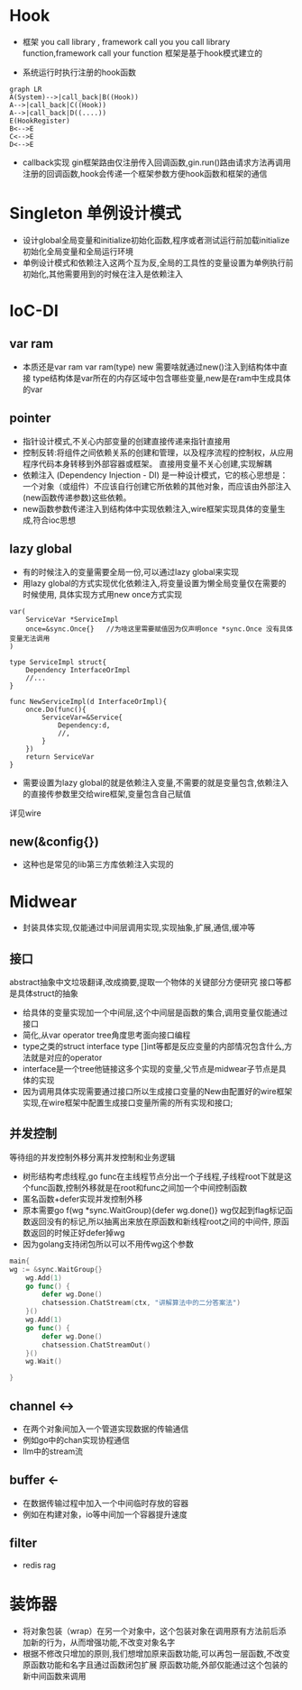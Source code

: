# Hook
- 框架
you call library , framework call you
you call library function,framework call your function
框架是基于hook模式建立的

- 系统运行时执行注册的hook函数
```mermaid
graph LR
A(System)-->|call_back|B((Hook))
A-->|call_back|C((Hook))
A-->|call_back|D((....))
E(HookRegister)
B<-->E
C<-->E
D<-->E

```

- callback实现
gin框架路由仅注册传入回调函数,gin.run()路由请求方法再调用注册的回调函数,hook会传递一个框架参数方便hook函数和框架的通信

# Singleton 单例设计模式
- 设计global全局变量和initialize初始化函数,程序或者测试运行前加载initialize初始化全局变量和全局运行环境
- 单例设计模式和依赖注入这两个互为反,全局的工具性的变量设置为单例执行前初始化,其他需要用到的时候在注入是依赖注入



# IoC-DI
## var ram
- 本质还是var ram 
var ram(type) new 需要啥就通过new()注入到结构体中直接
type结构体是var所在的内存区域中包含哪些变量,new是在ram中生成具体的var

## pointer
- 指针设计模式,不关心内部变量的创建直接传递来指针直接用
- 控制反转:将组件之间依赖关系的创建和管理，以及程序流程的控制权，从应用程序代码本身转移到外部容器或框架。
直接用变量不关心创建,实现解耦
- 依赖注入 (Dependency Injection - DI) 是一种设计模式，它的核心思想是：一个对象（或组件）不应该自行创建它所依赖的其他对象，而应该由外部注入(new函数传递参数)这些依赖。
- new函数参数传递注入到结构体中实现依赖注入,wire框架实现具体的变量生成,符合ioc思想

## lazy global
- 有的时候注入的变量需要全局一份,可以通过lazy global来实现
- 用lazy global的方式实现优化依赖注入,将变量设置为懒全局变量仅在需要的时候使用,
具体实现方式用new once方式实现

```golang
var(
    ServiceVar *ServiceImpl
    once=&sync.Once{}   //为啥这里需要赋值因为仅声明once *sync.Once 没有具体变量无法调用
)

type ServiceImpl struct{
    Dependency InterfaceOrImpl
    //...
}

func NewServiceImpl(d InterfaceOrImpl){
    once.Do(func(){
        ServiceVar=&Service{
            Dependency:d,
            //,
        }
    })
    return ServiceVar
}

```
- 需要设置为lazy global的就是依赖注入变量,不需要的就是变量包含,依赖注入的直接传参数里交给wire框架,变量包含自己赋值

详见wire
## new(&config{})
- 这种也是常见的lib第三方库依赖注入实现的


# Midwear
- 封装具体实现,仅能通过中间层调用实现,实现抽象,扩展,通信,缓冲等

## 接口
abstract抽象中文垃圾翻译,改成摘要,提取一个物体的关键部分方便研究
接口等都是具体struct的抽象
- 给具体的变量实现加一个中间层,这个中间层是函数的集合,调用变量仅能通过接口 
- 简化,从var operator tree角度思考面向接口编程
- type之类的struct interface type []int等都是反应变量的内部情况包含什么,方法就是对应的operator
- interface是一个tree他链接这多个实现的变量,父节点是midwear子节点是具体的实现
- 因为调用具体实现需要通过接口所以生成接口变量的New由配置好的wire框架实现,在wire框架中配置生成接口变量所需的所有实现和接口;

## 并发控制
等待组的并发控制外移分离并发控制和业务逻辑
- 树形结构考虑线程,go func在主线程节点分出一个子线程,子线程root下就是这个func函数,控制外移就是在root和func之间加一个中间控制函数
- 匿名函数+defer实现并发控制外移
- 原本需要go f(wg *sync.WaitGroup){defer wg.done()}
wg仅起到flag标记函数返回没有的标记,所以抽离出来放在原函数和新线程root之间的中间件,
原函数返回的时候正好defer掉wg
- 因为golang支持闭包所以可以不用传wg这个参数
```go
main{
wg := &sync.WaitGroup{}
	wg.Add(1)
	go func() {
		defer wg.Done()
		chatsession.ChatStream(ctx, "讲解算法中的二分答案法")
	}()
	wg.Add(1)
	go func() {
		defer wg.Done()
		chatsession.ChatStreamOut()
	}()
	wg.Wait()

}
```

## channel <->
- 在两个对象间加入一个管道实现数据的传输通信
- 例如go中的chan实现协程通信
- llm中的stream流

## buffer <-
- 在数据传输过程中加入一个中间临时存放的容器
- 例如在构建对象，io等中间加一个容器提升速度

## filter
- redis rag


# 装饰器
- 将对象包装（wrap）在另一个对象中，这个包装对象在调用原有方法前后添加新的行为，从而增强功能,不改变对象名字
- 根据不修改只增加的原则,我们想增加原来函数功能,可以再包一层函数,不改变原函数功能和名字且通过函数闭包扩展
原函数功能,外部仅能通过这个包装的新中间函数来调用